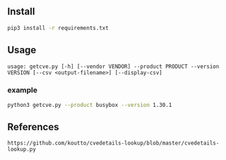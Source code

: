 ## Install
```bash
pip3 install -r requirements.txt
```
## Usage
```
usage: getcve.py [-h] [--vendor VENDOR] --product PRODUCT --version VERSION [--csv <output-filename>] [--display-csv]
```
### example
```bash
python3 getcve.py --product busybox --version 1.30.1
```

## References
```
https://github.com/koutto/cvedetails-lookup/blob/master/cvedetails-lookup.py
```
